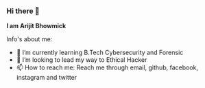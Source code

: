 ### Hi there 👋

**I am Arijit Bhowmick**

Info's about me:

- 🌱 I’m currently learning B.Tech Cybersecurity and Forensic
- 👯 I’m looking to lead my way to Ethical Hacker
- 📫 How to reach me: Reach me through email, github, facebook, instagram and twitter

